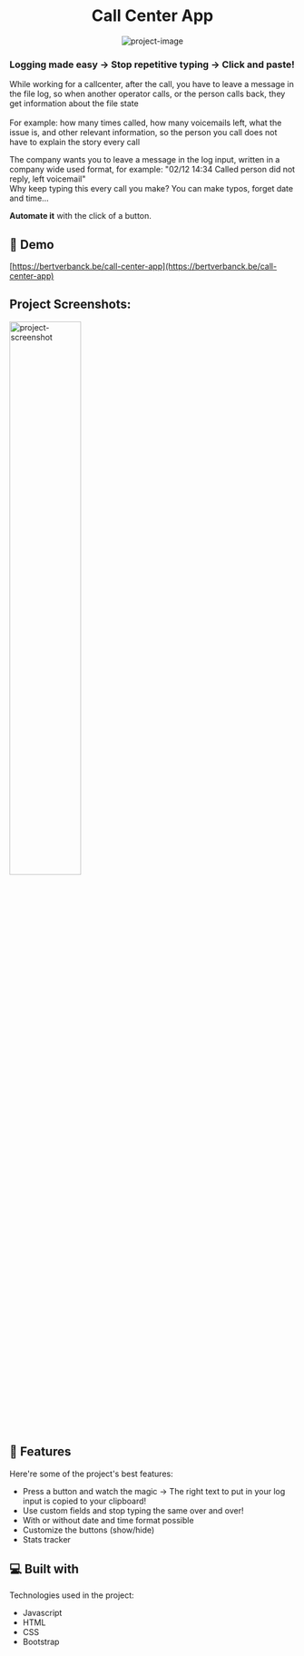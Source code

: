 <h1 align="center" id="title">Call Center App</h1>

<p align="center"><img src="https://bertverbanck.be/img/projects/corona.png" alt="project-image"></p>

<h3><b>Logging made easy -&gt; Stop repetitive typing -&gt; Click and paste!</b></h3>

<p>While working for a callcenter, after the call, you have to leave a message in the file log, so when another operator calls, or the person calls back, they get information about the file state<br><br>
 For example: how many times called, how many voicemails left, what the issue is, and other relevant information, so the person you call does not have to explain the story every call</p>

<p id="description">The company wants you to leave a message in the log input, written in a company wide used format, for example: "02/12 14:34 Called person did not reply, left voicemail"<br> Why keep typing this every call you make? You can make typos, forget date and time...</p> <p><b>Automate it</b> with the click of a button.</p>

<p>

<h2>🚀 Demo</h2>

[https://bertverbanck.be/call-center-app](https://bertverbanck.be/call-center-app)

<h2>Project Screenshots:</h2>

<img src="https://bertverbanck.be/img/projects/corona.png" alt="project-screenshot" width="50%">

  
  
<h2>🧐 Features</h2>

Here're some of the project's best features:

*   Press a button and watch the magic -> The right text to put in your log input is copied to your clipboard!
*   Use custom fields and stop typing the same over and over!
*   With or without date and time format possible
*   Customize the buttons (show/hide)
*   Stats tracker   

  
  
<h2>💻 Built with</h2>

Technologies used in the project:

*   Javascript
*   HTML
*   CSS
*   Bootstrap

